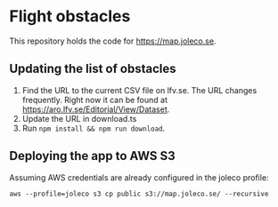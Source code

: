 Flight obstacles
================
This repository holds the code for https://map.joleco.se.

Updating the list of obstacles
------------------------------
1. Find the URL to the current CSV file on lfv.se.  The URL changes frequently. Right now it can be found at
   https://aro.lfv.se/Editorial/View/Dataset.
2. Update the URL in download.ts
3. Run `npm install && npm run download`.

Deploying the app to AWS S3
---------------------------
Assuming AWS credentials are already configured in the joleco profile:
```
aws --profile=joleco s3 cp public s3://map.joleco.se/ --recursive
```
